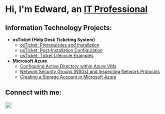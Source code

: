 <h1>Hi, I'm Edward, an <a href="https://linkedin.com/in/edward-jordan-80174815a">IT Professional</a></h1>

<h2>Information Technology Projects:</h2>

- <b>osTicket (Help Desk Ticketing System)</b>
  - [osTicket: Prerequisites and Installation](https://github.com/ejordan04/osticket-prereqs)
  - [osTicket: Post-Installation Configuration](https://github.com/ejordan04/post-install-config)
  - [osTicket: Ticket Lifecycle Examples](https://github.com/ejordan04/ticket-lifecycle)
- <b>Microsoft Azure</b>
  - [Configuring Active Directory within Azure VMs](https://github.com/ejordan04/configure-ad)
  - [Network Security Groups (NSGs) and Inspecting Network Protocols](https://github.com/ejordan04/azure-network-protocols)
  - [Creating a Storage Account in Microsoft Azure](https://github.com/ejordan04/azure-storage-account)
 


<h2>Connect with me:</h2>

[<img align="left" alt="Josh | LinkedIn" width="22px" src="https://cdn.jsdelivr.net/npm/simple-icons@v3/icons/linkedin.svg" />][linkedin]

[linkedin]: https://linkedin.com/in/edward-jordan-80174815a
